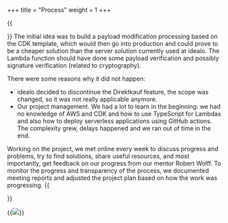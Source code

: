 +++
title = "Process"
weight = 1
+++

{{<section title="Process">}}
The initial idea was to build a payload modification processing based on the CDK template, which would then go into production and could prove to be a cheaper solution than the server solution currently used at idealo. The Lambda function should have done some payload verification and possibly signature verification (related to cryptography).

There were some reasons why it did not happen:
- idealo decided to discontinue the Direktkauf feature, the scope was changed, so it was not really applicable anymore.
- Our project management.
We had a lot to learn in the beginning: we had no knowledge of AWS and CDK and how to use TypeScript for Lambdas and also how to deploy serverless applications using GitHub actions. The complexity grew, delays happened and we ran out of time in the end.

Working on the project, we met online every week to discuss progress and problems, try to find solutions, share useful resources, and most importantly, get feedback on our progress from our mentor Robert Wolff. To monitor the progress and transparency of the process, we documented meeting reports and adjusted the project plan based on how the work was progressing.
{{</section>}}

{{<image src="pm.png">}}
